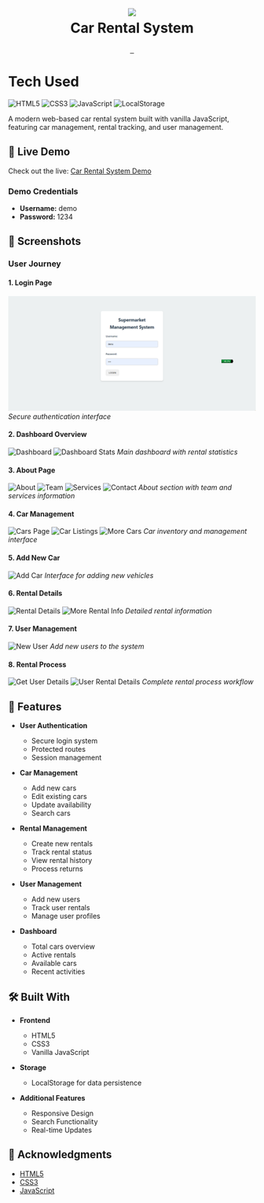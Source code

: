<div align="center">
      <h1> <img src="screenshots/about.png" width="80px"><br/>Car Rental System</h1>
</div>

<p align="center">
    <a href="https://jamalihassan0307.github.io/Car-Rental-System-zh" target="_blank">
        <img alt="" src="https://img.shields.io/badge/Website-EA4C89?style=normal&logo=dribbble&logoColor=white" style="vertical-align:center" />
    </a>
    <a href="https://web.facebook.com/profile.php?id=61558862693997" target="_blank">
        <img alt="" src="https://img.shields.io/badge/Facebook-1877F2?style=normal&logo=facebook&logoColor=white" style="vertical-align:center" />
    </a>
    <a href="https://www.linkedin.com/in/jamalihassan0307/" target="_blank">
        <img alt="" src="https://img.shields.io/badge/LinkedIn-0077B5?style=normal&logo=linkedin&logoColor=white" style="vertical-align:center" />
    </a>
</p>

# Tech Used

![HTML5](https://img.shields.io/badge/html5-%23E34F26.svg?style=for-the-badge&logo=html5&logoColor=white)
![CSS3](https://img.shields.io/badge/css3-%231572B6.svg?style=for-the-badge&logo=css3&logoColor=white)
![JavaScript](https://img.shields.io/badge/javascript-%23323330.svg?style=for-the-badge&logo=javascript&logoColor=%23F7DF1E)
![LocalStorage](https://img.shields.io/badge/LocalStorage-FF9E0F?style=for-the-badge&logo=data:image/png;base64,iVBORw0KGgoAAAANSUhEUgAAAA4AAAAOCAYAAAAfSC3RAAAABHNCSVQICAgIfAhkiAAAAAlwSFlzAAAAQQAAAEEBc1JoYgAAABl0RVh0U29mdHdhcmUAd3d3Lmlua3NjYXBlLm9yZ5vuPBoAAABUSURBVCiRY/z//z8DKYCJgURAtkYWBgYGBiYGBoZ/IAaQz8DAwMDIyMjA+P//f4b////D2egApHbV/////2MzCVnx////YWwSNI7i5CRFIwsDAwMAoRAX4PlxqrAAAAAASUVORK5CYII=&logoColor=white)

A modern web-based car rental system built with vanilla JavaScript, featuring car management, rental tracking, and user management.

## 🔴 Live Demo

Check out the live: [Car Rental System Demo](https://jamalihassan0307.github.io/Car-Rental-System-zh)

### Demo Credentials

- **Username:** demo
- **Password:** 1234

## 📸 Screenshots

### User Journey

#### 1. Login Page

![Login Page](screenshots/login.png)
_Secure authentication interface_

#### 2. Dashboard Overview

![Dashboard](screenshots/home.png)
![Dashboard Stats](screenshots/home1.png)
_Main dashboard with rental statistics_

#### 3. About Page

![About](screenshots/about.png)
![Team](screenshots/about1.png)
![Services](screenshots/about2.png)
![Contact](screenshots/about3.png)
_About section with team and services information_

#### 4. Car Management

![Cars Page](screenshots/car_page.png)
![Car Listings](screenshots/car_page1.png)
![More Cars](screenshots/car_page2.png)
_Car inventory and management interface_

#### 5. Add New Car

![Add Car](screenshots/add_car.png)
_Interface for adding new vehicles_

#### 6. Rental Details

![Rental Details](screenshots/car_page_rental_detail.png)
![More Rental Info](screenshots/car_page_rental_detail1.png)
_Detailed rental information_

#### 7. User Management

![New User](screenshots/new_user_record_add.png)
_Add new users to the system_

#### 8. Rental Process

![Get User Details](screenshots/rant_car_getuserdetail.png)
![User Rental Details](screenshots/user_detail_car_rent.png)
_Complete rental process workflow_

## 🚀 Features

- **User Authentication**

  - Secure login system
  - Protected routes
  - Session management

- **Car Management**

  - Add new cars
  - Edit existing cars
  - Update availability
  - Search cars

- **Rental Management**

  - Create new rentals
  - Track rental status
  - View rental history
  - Process returns

- **User Management**

  - Add new users
  - Track user rentals
  - Manage user profiles

- **Dashboard**
  - Total cars overview
  - Active rentals
  - Available cars
  - Recent activities

## 🛠️ Built With

- **Frontend**

  - HTML5
  - CSS3
  - Vanilla JavaScript

- **Storage**

  - LocalStorage for data persistence

- **Additional Features**
  - Responsive Design
  - Search Functionality
  - Real-time Updates

## 🙏 Acknowledgments

- [HTML5](https://developer.mozilla.org/en-US/docs/Web/HTML)
- [CSS3](https://developer.mozilla.org/en-US/docs/Web/CSS)
- [JavaScript](https://developer.mozilla.org/en-US/docs/Web/JavaScript)
